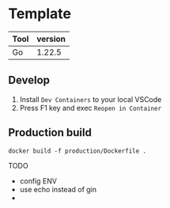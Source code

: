 # Template

| Tool | version |
| -- | -- |
| Go | 1.22.5 |

## Develop

1. Install `Dev Containers` to your local VSCode
1. Press F1 key and exec `Reopen in Container`

## Production build

```
docker build -f production/Dockerfile .
```

TODO
- config ENV
- use echo instead of gin
-
